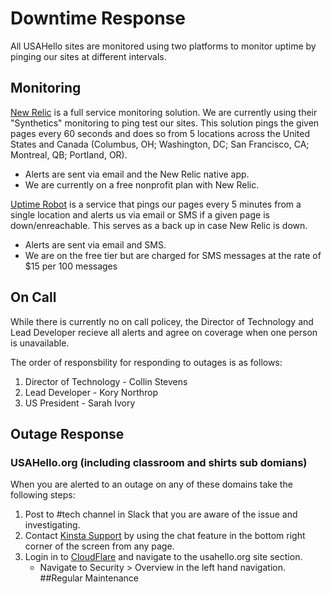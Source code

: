 # Downtime Response

All USAHello sites are monitored using two platforms to monitor uptime by pinging our sites at different intervals.

## Monitoring
[New Relic](https://one.newrelic.com/) is a full service monitoring solution. We are currently using their "Synthetics" monitoring to ping test our sites.  This solution pings the given pages every 60 seconds and does so from 5 locations across the United States and Canada (Columbus, OH; Washington, DC; San Francisco, CA; Montreal, QB; Portland, OR).

- Alerts are sent via email and the New Relic native app.
- We are currently on a free nonprofit plan with New Relic.

[Uptime Robot](https://uptimerobot.com/) is a service that pings our pages every 5 minutes from a single location and alerts us via email or SMS if a given page is down/enreachable. This serves as a back up in case New Relic is down.

- Alerts are sent via email and SMS.
- We are on the free tier but are charged for SMS messages at the rate of $15 per 100 messages


## On Call
While there is currently no on call policey, the Director of Technology and Lead Developer recieve all alerts and agree on coverage when one person is unavailable.

The order of responsbility for responding to outages is as follows:

1. Director of Technology - Collin Stevens
2. Lead Developer - Kory Northrop
3. US President - Sarah Ivory


## Outage Response

### USAHello.org (including classroom and shirts sub domians)

When you are alerted to an outage on any of these domains take the following steps:

1. Post to #tech channel in Slack that you are aware of the issue and investigating.
2. Contact [Kinsta Support](https://my.kinsta.com/) by using the chat feature in the bottom right corner of the screen from any page.
3. Login in to [CloudFlare](https://dash.cloudflare.com/) and navigate to the usahello.org site section.
	- Navigate to Security > Overview in the left hand navigation.
##Regular Maintenance